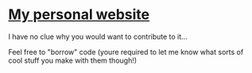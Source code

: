 # [My personal website](https://deniz.blue/)

I have no clue why you would want to contribute to it...

Feel free to "borrow" code (youre required to let me know what sorts of cool stuff you make with them though!)
